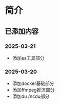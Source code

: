 # 简介




## 已添加内容

### 2025-03-21
- 添加es工具部分

### 2025-03-20
- 添加docker基础部分
- 添加ffmpeg推流部分
- 添加du /ncdu部分


